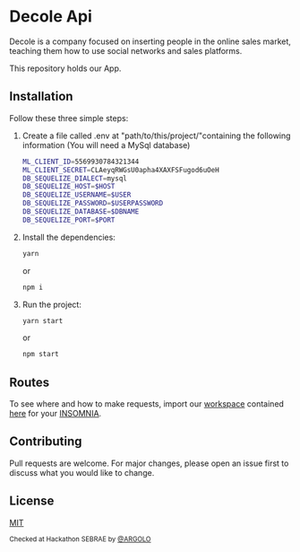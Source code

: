 # Decole Api
Decole is a company focused on inserting people in the online sales market, teaching them how to use social networks and sales platforms.

This repository holds our App.

## Installation

Follow these three simple steps:

1) Create a file called .env at "path/to/this/project/"containing the following information (You will need a MySql database)
    ```bash
    ML_CLIENT_ID=5569930784321344
    ML_CLIENT_SECRET=CLAeyqRWGsU0apha4XAXFSFugod6uOeH
    DB_SEQUELIZE_DIALECT=mysql
    DB_SEQUELIZE_HOST=$HOST
    DB_SEQUELIZE_USERNAME=$USER
    DB_SEQUELIZE_PASSWORD=$USERPASSWORD
    DB_SEQUELIZE_DATABASE=$DBNAME
    DB_SEQUELIZE_PORT=$PORT
    ```

2) Install the dependencies:
    ```bash
    yarn
    ```
    or
    ```bash
    npm i
    ```
3) Run the project:
    ```bash
    yarn start
    ```
    or
    ```bash
    npm start
    ```
## Routes
To see where and how to make requests, import our [workspace](https://support.insomnia.rest/article/50-workspaces) contained [here](https://github.com/meiadois/DecoleAPI/blob/master/docs/Workspace.json) for your [INSOMNIA](https://insomnia.rest/).

## Contributing
Pull requests are welcome. For major changes, please open an issue first to discuss what you would like to change.

<!--Please make sure to update tests as appropriate-->

## License
[MIT](https://choosealicense.com/licenses/mit/)

<sub>Checked at Hackathon SEBRAE by [@ARGOLO](https://github.com/argolo)</sub>


